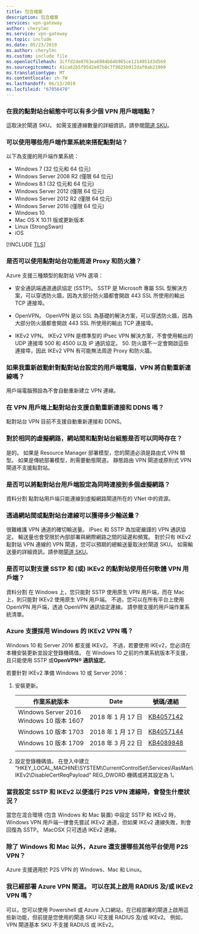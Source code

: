 ```yaml
---
title: 包含檔案
description: 包含檔案
services: vpn-gateway
author: cherylmc
ms.service: vpn-gateway
ms.topic: include
ms.date: 05/23/2019
ms.author: cherylmc
ms.custom: include file
ms.openlocfilehash: 3cffd2de0763ea6984b64b965ce1214951d3d569
ms.sourcegitcommit: 41ca82b5f95d2e07b0c7f9025b912daf0ab21909
ms.translationtype: MT
ms.contentlocale: zh-TW
ms.lasthandoff: 06/13/2019
ms.locfileid: "67056470"
---
```

### <a name="how-many-vpn-client-endpoints-can-i-have-in-my-point-to-site-configuration"></a>在我的點對站台組態中可以有多少個 VPN 用戶端端點？

這取決於閘道 SKU。 如需支援連線數量的詳細資訊，請參閱[閘道 SKU](../articles/vpn-gateway/vpn-gateway-about-vpngateways.md#gwsku)。

### <a name="supportedclientos"></a>可以使用哪些用戶端作業系統來搭配點對站？

以下為支援的用戶端作業系統：

* Windows 7 (32 位元和 64 位元)
* Windows Server 2008 R2 (僅限 64 位元)
* Windows 8.1 (32 位元和 64 位元)
* Windows Server 2012 (僅限 64 位元)
* Windows Server 2012 R2 (僅限 64 位元)
* Windows Server 2016 (僅限 64 位元)
* Windows 10
* Mac OS X 10.11 版或更新版本
* Linux (StrongSwan)
* iOS

[!INCLUDE [TLS](vpn-gateway-tls-updates.md)]

### <a name="can-i-traverse-proxies-and-firewalls-using-point-to-site-capability"></a>是否可以使用點對站台功能周遊 Proxy 和防火牆？

Azure 支援三種類型的點對站 VPN 選項：

* 安全通訊端通道通訊協定 (SSTP)。 SSTP 是 Microsoft 專屬 SSL 型解決方案，可以穿透防火牆，因為大部分防火牆都會開啟 443 SSL 所使用的輸出 TCP 連接埠。

* OpenVPN。 OpenVPN 是以 SSL 為基礎的解決方案，可以穿透防火牆，因為大部分防火牆都會開啟 443 SSL 所使用的輸出 TCP 連接埠。

* IKEv2 VPN。 IKEv2 VPN 是標準型的 IPsec VPN 解決方案，不會使用輸出的 UDP 連接埠 500 和 4500 以及 IP 通訊協定。 50. 防火牆不一定會開啟這些連接埠，因此 IKEv2 VPN 有可能無法周遊 Proxy 和防火牆。

### <a name="if-i-restart-a-client-computer-configured-for-point-to-site-will-the-vpn-automatically-reconnect"></a>如果我重新啟動針對點對站台設定的用戶端電腦，VPN 將自動重新連線嗎？

用戶端電腦預設為不會自動重新建立 VPN 連線。

### <a name="does-point-to-site-support-auto-reconnect-and-ddns-on-the-vpn-clients"></a>在 VPN 用戶端上點對站台支援自動重新連接和 DDNS 嗎？

點對站台 VPN 目前不支援自動重新連接和 DDNS。

### <a name="can-i-have-site-to-site-and-point-to-site-configurations-coexist-for-the-same-virtual-network"></a>對於相同的虛擬網路，網站間和點對站台組態是否可以同時存在？

是的。 如果是 Resource Manager 部署模型，您的閘道必須是路由式 VPN 類型。 如果是傳統部署模型，則需要動態閘道。 靜態路由 VPN 閘道或原則式 VPN 閘道不支援點對站。

### <a name="can-i-configure-a-point-to-site-client-to-connect-to-multiple-virtual-networks-at-the-same-time"></a>是否可以將點對站台用戶端設定為同時連接到多個虛擬網路？

資料分割 點對站用戶端只能連線到虛擬網路閘道所在的 VNet 中的資源。

### <a name="how-much-throughput-can-i-expect-through-site-to-site-or-point-to-site-connections"></a>透過網站間或點對站台連線可以獲得多少輸送量？

很難維護 VPN 通道的確切輸送量。 IPsec 和 SSTP 為加密嚴謹的 VPN 通訊協定。 輸送量也會受限於內部部署與網際網路之間的延遲和頻寬。 對於只有 IKEv2 點對站 VPN 連線的 VPN 閘道，您可以預期的總輸送量取決於閘道 SKU。 如需輸送量的詳細資訊，請參閱[閘道 SKU](../articles/vpn-gateway/vpn-gateway-about-vpngateways.md#gwsku)。

### <a name="can-i-use-any-software-vpn-client-for-point-to-site-that-supports-sstp-andor-ikev2"></a>是否可以對支援 SSTP 和 (或) IKEv2 的點對站使用任何軟體 VPN 用戶端？

資料分割 在 Windows 上，您只能對 SSTP 使用原生 VPN 用戶端，而在 Mac 上，則只能對 IKEv2 使用原生 VPN 用戶端。 不過，您可以在所有平台上使用 OpenVPN 用戶端，透過 OpenVPN 通訊協定連線。 請參閱支援的用戶端作業系統清單。

### <a name="does-azure-support-ikev2-vpn-with-windows"></a>Azure 支援採用 Windows 的 IKEv2 VPN 嗎？

Windows 10 和 Server 2016 都支援 IKEv2。 不過，若要使用 IKEv2，您必須在本機安裝更新並設定登錄機碼值。 在 Windows 10 之前的作業系統版本不支援，且只能使用 SSTP 或**OpenVPN® 通訊協定**。

若要針對 IKEv2 準備 Windows 10 或 Server 2016：

1. 安裝更新。

   | 作業系統版本 | Date | 號碼/連結 |
   |---|---|---|
   | Windows Server 2016<br>Windows 10 版本 1607 | 2018 年 1 月 17 日 | [KB4057142](https://support.microsoft.com/help/4057142/windows-10-update-kb4057142) |
   | Windows 10 版本 1703 | 2018 年 1 月 17 日 | [KB4057144](https://support.microsoft.com/help/4057144/windows-10-update-kb4057144) |
   | Windows 10 版本 1709 | 2018 年 3 月 22 日 | [KB4089848](https://www.catalog.update.microsoft.com/search.aspx?q=kb4089848) |
   |  |  |  |

2. 設定登錄機碼值。 在登入中建立 “HKEY_LOCAL_MACHINE\SYSTEM\CurrentControlSet\Services\RasMan\ IKEv2\DisableCertReqPayload” REG_DWORD 機碼或將其設定為 1。

### <a name="what-happens-when-i-configure-both-sstp-and-ikev2-for-p2s-vpn-connections"></a>當我設定 SSTP 和 IKEv2 以便進行 P2S VPN 連線時，會發生什麼狀況？

當您在混合環境 (包含 Windows 和 Mac 裝置) 中設定 SSTP 和 IKEv2 時，Windows VPN 用戶端一律會先嘗試 IKEv2 通道，但如果 IKEv2 連線失敗，則會回復為 SSTP。 MacOSX 只可透過 IKEv2 連線。

### <a name="other-than-windows-and-mac-which-other-platforms-does-azure-support-for-p2s-vpn"></a>除了 Windows 和 Mac 以外，Azure 還支援哪些其他平台使用 P2S VPN？

Azure 支援適用於 P2S VPN 的 Windows、Mac 和 Linux。

### <a name="i-already-have-an-azure-vpn-gateway-deployed-can-i-enable-radius-andor-ikev2-vpn-on-it"></a>我已經部署 Azure VPN 閘道。 可以在其上啟用 RADIUS 及/或 IKEv2 VPN 嗎？

可以，您可以使用 Powershell 或 Azure 入口網站，在已經部署的閘道上啟用這些新功能，但前提是您使用的閘道 SKU 可支援 RADIUS 及/或 IKEv2。 例如，VPN 閘道基本 SKU 不支援 RADIUS 或 IKEv2。
